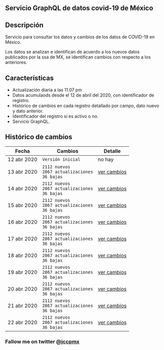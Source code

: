 ## Servicio GraphQL de datos covid-19 de México

## Descripción
Servicio para consultar los datos y cambios de los datos de COVID-19 en México.

Los datos se analizan e identifican de acuerdo a los nuevos datos publicados por la ssa de MX, se identifican cambios con respecto a los anteriores.


## Características

- Actualización diaria a las 11.07 pm
- Datos acumulaods desde el 12 de abril del 2020, con identificador de registro.
- Histórico de cambios en cada registro detallado por campo, dato nuevo y dato anterior.
- Identificador del registro si es activo o no.
- Servicio GraphQL.


## Histórico de cambios

|Fecha|Cambios|Detalle|
|------------|-------------------|------------------|
|12 abr 2020 |`Versión inicial`|no hay |
|13 abr 2020 |```2112 nuevos``` <br />```2867 actualizaciones``` <br />```36 bajas```|[ver cambios][abr20] |
|14 abr 2020 |```2112 nuevos``` <br />```2867 actualizaciones``` <br />```36 bajas```|[ver cambios][abr20] |
|15 abr 2020 |```2112 nuevos``` <br />```2867 actualizaciones``` <br />```36 bajas```|[ver cambios][abr20] |
|16 abr 2020 |```2112 nuevos``` <br />```2867 actualizaciones``` <br />```36 bajas```|[ver cambios][abr20] |
|17 abr 2020 |```2112 nuevos``` <br />```2867 actualizaciones``` <br />```36 bajas```|[ver cambios][abr20] |
|18 abr 2020 |```2112 nuevos``` <br />```2867 actualizaciones``` <br />```36 bajas```|[ver cambios][abr20] |
|19 abr 2020 |```2112 nuevos``` <br />```2867 actualizaciones``` <br />```36 bajas```|[ver cambios][abr20] |
|20 abr 2020 |```2112 nuevos``` <br />```2867 actualizaciones``` <br />```36 bajas```|[ver cambios][abr20] |
|21 abr 2020 |```2112 nuevos``` <br />```2867 actualizaciones``` <br />```36 bajas```|[ver cambios][abr20] |
|22 abr 2020 |```2112 nuevos``` <br />```2867 actualizaciones``` <br />```36 bajas```|[ver cambios][abr20] |


### Fallow me on twitter [@jccpmx][jccpmx]


[abr20]: <https://github.com/jccpmx/covid19mx/blob/master/cambios23abr20.md>

[jccpmx]:<https://twitter.com/jccpmx?ref_src=twsrc%5Etfw>
